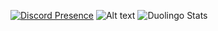 [![Discord Presence](https://lanyard.cnrad.dev/api/734571877162549262)](https://discord.com/users/734571877162549262)
![Alt text](https://spotify-recently-played-readme.vercel.app/api?user=31xssh2dieacawrwljbsvtewn6yy&width=1000)
![Duolingo Stats]([https://duolingo-stats-card.vercel.app/api?username={your-duolingo-username}](https://duolingo-stats-card.vercel.app/api?username=HannDefined&theme=dracula&sort=xp))
